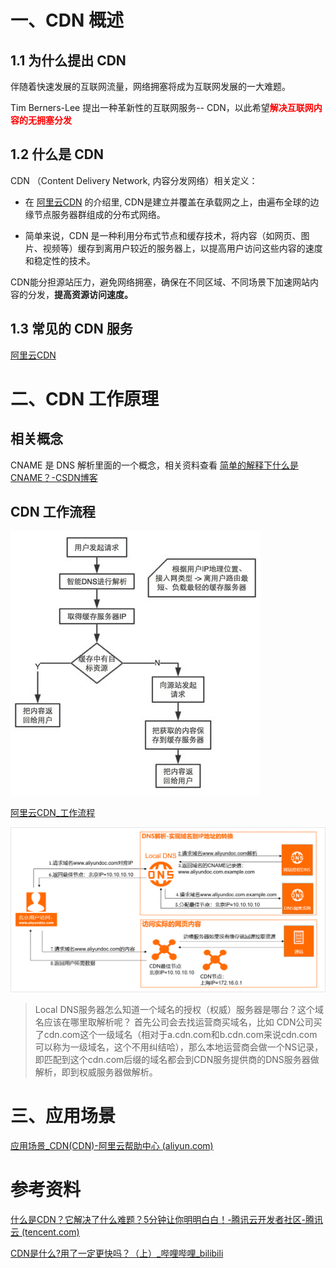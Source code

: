 # 一、CDN 概述

## 1.1 为什么提出 CDN

伴随着快速发展的互联网流量，网络拥塞将成为互联网发展的一大难题。

 Tim Berners-Lee 提出一种革新性的互联网服务-- CDN，以此希望<font color="red">**解决互联网内容的无拥塞分发**</font>



## 1.2 什么是 CDN

CDN （Content Delivery Network, 内容分发网络）相关定义：

- 在 [阿里云CDN](https://help.aliyun.com/zh/cdn/product-overview/what-is-alibaba-cloud-cdn?spm=a2c4g.11174283.0.0.78ac64c5GyQajG) 的介绍里, CDN是建立并覆盖在承载网之上，由遍布全球的边缘节点服务器群组成的分布式网络。

- 简单来说，CDN 是一种利用分布式节点和缓存技术，将内容（如网页、图片、视频等）缓存到离用户较近的服务器上，以提高用户访问这些内容的速度和稳定性的技术。

CDN能分担源站压力，避免网络拥塞，确保在不同区域、不同场景下加速网站内容的分发，**提高资源访问速度。**



## 1.3 常见的 CDN 服务

[阿里云CDN](https://help.aliyun.com/zh/cdn/product-overview/what-is-alibaba-cloud-cdn?spm=a2c4g.11174283.0.0.78ac64c5GyQajG)





# 二、CDN 工作原理



## 相关概念

CNAME 是 DNS 解析里面的一个概念，相关资料查看 [简单的解释下什么是CNAME？-CSDN博客](https://blog.csdn.net/DD_orz/article/details/100034049)





## CDN 工作流程

![img](images/ciawk92i4h.png)



[阿里云CDN_工作流程](https://help.aliyun.com/zh/cdn/product-overview/what-is-alibaba-cloud-cdn?spm=a2c4g.11186623.0.0.f0f27ec5CChIls#section-wql-p2l-56f)

![原理](images/p352419.png)



> Local DNS服务器怎么知道一个域名的授权（权威）服务器是哪台？这个域名应该在哪里取解析呢？
> 首先公司会去找运营商买域名，比如 CDN公司买了cdn.com这个一级域名（相对于a.cdn.com和b.cdn.com来说cdn.com可以称为一级域名，这个不用纠结哈），那么本地运营商会做一个NS记录，即匹配到这个cdn.com后缀的域名都会到CDN服务提供商的DNS服务器做解析，即到权威服务器做解析。



# 三、应用场景

[应用场景_CDN(CDN)-阿里云帮助中心 (aliyun.com)](https://help.aliyun.com/zh/cdn/product-overview/scenarios?spm=a2c4g.11186623.0.0.27415a3bqi5FHU)





# 参考资料

[什么是CDN？它解决了什么难题？5分钟让你明明白白！-腾讯云开发者社区-腾讯云 (tencent.com)](https://cloud.tencent.com/developer/article/1779335)

[CDN是什么?用了一定更快吗？（上）_哔哩哔哩_bilibili](https://www.bilibili.com/video/BV1Ez421d7TC/?spm_id_from=333.1007.tianma.3-2-8.click&vd_source=52cd9a9deff2e511c87ff028e3bb01d2)